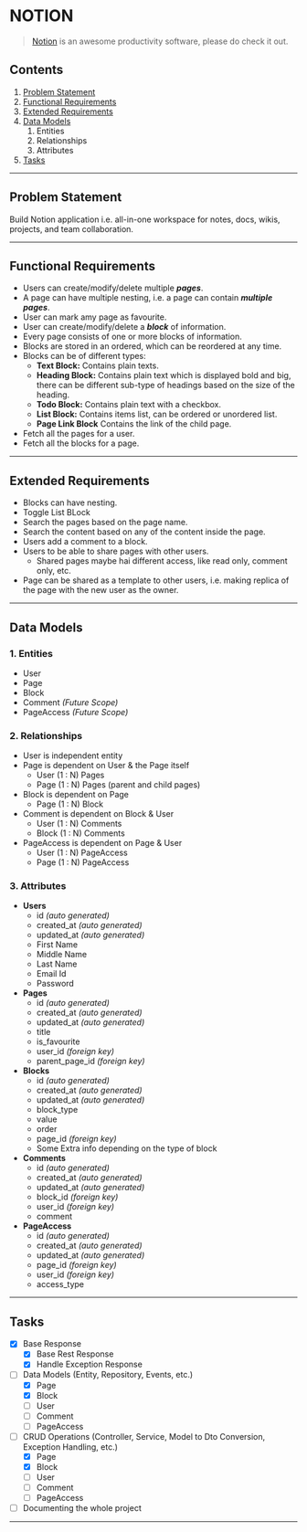 # NOTION

> [Notion](https://www.notion.so/) is an awesome productivity software, please do check it out.

## Contents

1. [Problem Statement](#problem-statement)
2. [Functional Requirements](#functional-requirements)
3. [Extended Requirements](#extended-requirements)
4. [Data Models](#data-models)
   1. Entities
   2. Relationships
   3. Attributes
5. [Tasks](#tasks)
---

## Problem Statement

Build Notion application i.e. all-in-one workspace for notes, docs, wikis, projects, and team collaboration.

---

## Functional Requirements

* Users can create/modify/delete multiple ***pages***.
* A page can have multiple nesting, i.e. a page can contain ***multiple pages***.
* User can mark amy page as favourite.
* User can create/modify/delete a ***block*** of information.
* Every page consists of one or more blocks of information.
* Blocks are stored in an ordered, which can be reordered at any time.
* Blocks can be of different types:
  * **Text Block:** Contains plain texts.
  * **Heading Block:** Contains plain text which is displayed bold and big, there can be different sub-type of headings based on the size of the heading.
  * **Todo Block:** Contains plain text with a checkbox.
  * **List Block:** Contains items list, can be ordered or unordered list.
  * **Page Link Block** Contains the link of the child page.
* Fetch all the pages for a user.
* Fetch all the blocks for a page.

---

## Extended Requirements

* Blocks can have nesting.
* Toggle List BLock
* Search the pages based on the page name.
* Search the content based on any of the content inside the page.
* Users add a comment to a block.
* Users to be able to share pages with other users.
  * Shared pages maybe hai different access, like read only, comment only, etc.
* Page can be shared as a template to other users, i.e. making replica of the page with the new user as the owner.

---

## Data Models

### 1. Entities

- User
- Page
- Block
- Comment _(Future Scope)_
- PageAccess _(Future Scope)_

### 2. Relationships

- User is independent entity
- Page is dependent on User & the Page itself
  - User (1 : N) Pages
  - Page (1 : N) Pages (parent and child pages)
- Block is dependent on Page
  - Page (1 : N) Block 
- Comment is dependent on Block & User
    - User (1 : N) Comments
    - Block (1 : N) Comments
- PageAccess is dependent on Page & User
    - User (1 : N) PageAccess
    - Page (1 : N) PageAccess

### 3. Attributes

- **Users**
  - id _(auto generated)_
  - created_at _(auto generated)_
  - updated_at _(auto generated)_
  - First Name
  - Middle Name
  - Last Name
  - Email Id
  - Password
- **Pages**
  - id _(auto generated)_
  - created_at _(auto generated)_
  - updated_at _(auto generated)_
  - title
  - is_favourite
  - user_id _(foreign key)_
  - parent_page_id _(foreign key)_
- **Blocks**
  - id _(auto generated)_
  - created_at _(auto generated)_
  - updated_at _(auto generated)_
  - block_type
  - value
  - order
  - page_id _(foreign key)_
  - Some Extra info depending on the type of block
- **Comments**
  - id _(auto generated)_
  - created_at _(auto generated)_
  - updated_at _(auto generated)_
  - block_id _(foreign key)_
  - user_id _(foreign key)_
  - comment
- **PageAccess**
  - id _(auto generated)_
  - created_at _(auto generated)_
  - updated_at _(auto generated)_
  - page_id _(foreign key)_
  - user_id _(foreign key)_
  - access_type
 
---

## Tasks

- [X] Base Response
  - [X] Base Rest Response
  - [X] Handle Exception Response
- [ ] Data Models (Entity, Repository, Events, etc.)
  - [X] Page
  - [X] Block
  - [ ] User
  - [ ] Comment
  - [ ] PageAccess
- [ ] CRUD Operations (Controller, Service, Model to Dto Conversion, Exception Handling, etc.)
  - [X] Page
  - [X] Block
  - [ ] User
  - [ ] Comment
  - [ ] PageAccess
- [ ] Documenting the whole project

---












